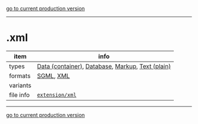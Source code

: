 [go to current production version]({{preferredFormats}})

---



# .xml

item | info
--- | ---
types | [Data (container)](../dataTypes/dataContainer.md), [Database](../dataTypes/database.md), [Markup](../dataTypes/markup.md), [Text (plain)](../dataTypes/textPlain.md)
formats | [SGML](../fileFormats/sgml.md), [XML](../fileFormats/xml.md)
variants | 
file info | [`extension/xml`]({{fileinfo}}/xml)




---

[go to current production version]({{preferredFormats}})
